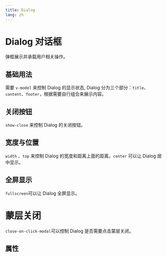 ```yaml
---
title: Dialog
lang: zh
---
```


<script setup lang="ts">
  import props from "../../../example/dialog/description/zh-props.ts";
  import slots from "../../../example/dialog/description/zh-slots.ts";
</script>

# Dialog 对话框

弹框展示并承载用户相关操作。

## 基础用法

需要 ```v-model``` 来控制 Dialog 的显示状态, Dialog 分为三个部分：```title```、```content```、```footer```，根据需要自行组合来展示内容。

<demo src="../../../example/dialog/base.vue" />

## 关闭按钮

 ```show-close``` 来控制 Dialog 的关闭按钮。

<demo src="../../../example/dialog/close.vue" />


## 宽度与位置

 ```width``` 、```top``` 来控制 Dialog 的宽度和距离上面的距离，```center``` 可以让 Dialog 居中显示。

<demo src="../../../example/dialog/size-positon.vue" />

## 全屏显示

```fullscreen```可以让 Dialog 全屏显示。

<demo src="../../../example/dialog/fullscreen.vue" />

# 蒙层关闭

```close-on-click-modal```可以控制 Dialog 是否需要点击蒙层关闭。

<demo src="../../../example/dialog/modal.vue" />

## 属性

<data-table type="props" lang="zh" :data="props" />
